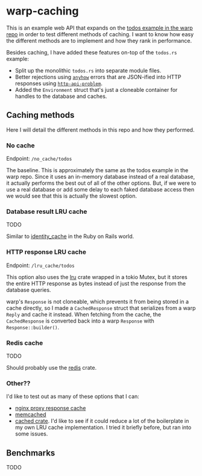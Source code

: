 # warp-caching

This is an example web API that expands on the [todos example in the warp 
repo](https://github.com/seanmonstar/warp/blob/09f7a71306a46131d8ece7c49c32d21b52e90700/examples/todos.rs) 
in order to test different methods of caching. I want to know how easy the 
different methods are to implement and how they rank in performance.

Besides caching, I have added these features on-top of the `todos.rs` example:

* Split up the monolithic `todos.rs` into separate module files.
* Better rejections using [`anyhow`](https://crates.io/crates/anyhow) errors 
  that are JSON-ified into HTTP responses using 
  [`http-api-problem`](https://crates.io/crates/http-api-problem).
* Added the `Environment` struct that's just a cloneable container for handles 
  to the database and caches.

## Caching methods

Here I will detail the different methods in this repo and how they performed.

### No cache

Endpoint: `/no_cache/todos`

The baseline. This is approximately the same as the todos example in the warp 
repo. Since it uses an in-memory database instead of a real database, it 
actually performs the best out of all of the other options. But, if we were to 
use a real database or add some delay to each faked database access then we 
would see that this is actually the slowest option.

### Database result LRU cache

TODO

Similar to [identity_cache](https://github.com/Shopify/identity_cache) in the 
Ruby on Rails world.

### HTTP response LRU cache

Endpoint: `/lru_cache/todos`

This option also uses the [lru](https://crates.io/crates/lru) crate wrapped in a 
tokio Mutex, but it stores the entire HTTP response as bytes instead of just the 
response from the database queries.

warp's `Response` is not cloneable, which prevents it from being stored in a 
cache directly, so I made a `CachedResponse` struct that serializes from a warp 
`Reply` and cache it instead. When fetching from the cache, the `CachedResponse` 
is converted back into a warp `Response` with `Response::builder()`.

### Redis cache

TODO

Should probably use the [redis](https://crates.io/crates/redis) crate.

### Other??

I'd like to test out as many of these options that I can:

* [nginx proxy response cache](https://docs.nginx.com/nginx/admin-guide/content-cache/content-caching/)
* [memcached](https://memcached.org/)
* [cached crate](https://lib.rs/crates/cached). I'd like to see if it could 
  reduce a lot of the boilerplate in my own LRU cache implementation. I tried it 
  briefly before, but ran into some issues.

## Benchmarks

TODO
